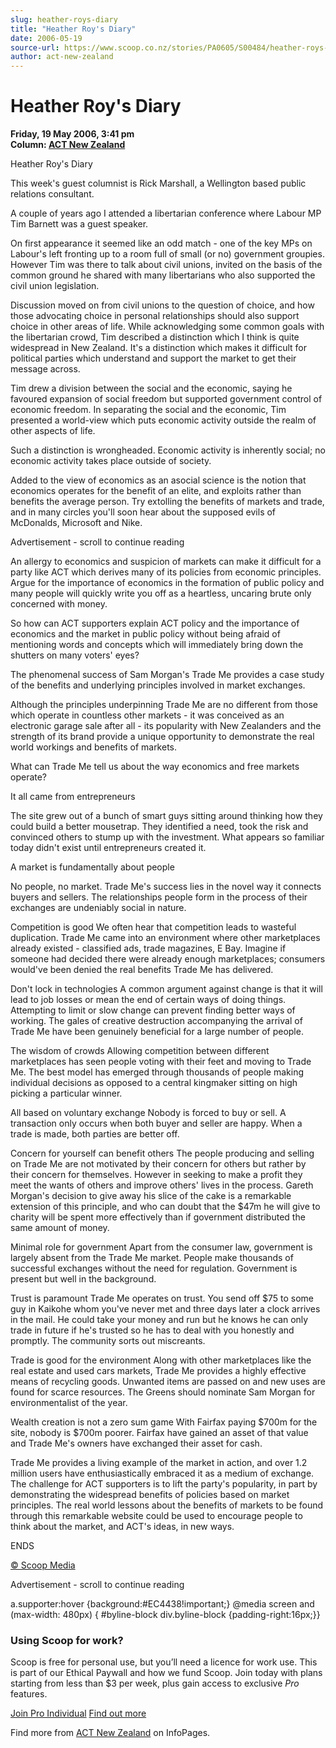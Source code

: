 ```yaml
---
slug: heather-roys-diary
title: "Heather Roy's Diary"
date: 2006-05-19
source-url: https://www.scoop.co.nz/stories/PA0605/S00484/heather-roys-diary.htm
author: act-new-zealand
---
```

Heather Roy's Diary
===================

**Friday, 19 May 2006, 3:41 pm**  
**Column: [ACT New Zealand](https://info.scoop.co.nz/ACT_New_Zealand)**

Heather Roy's Diary

This week's guest columnist is Rick Marshall, a Wellington based public relations consultant.

A couple of years ago I attended a libertarian conference where Labour MP Tim Barnett was a guest speaker.

On first appearance it seemed like an odd match - one of the key MPs on Labour's left fronting up to a room full of small (or no) government groupies. However Tim was there to talk about civil unions, invited on the basis of the common ground he shared with many libertarians who also supported the civil union legislation.

Discussion moved on from civil unions to the question of choice, and how those advocating choice in personal relationships should also support choice in other areas of life. While acknowledging some common goals with the libertarian crowd, Tim described a distinction which I think is quite widespread in New Zealand. It's a distinction which makes it difficult for political parties which understand and support the market to get their message across.

Tim drew a division between the social and the economic, saying he favoured expansion of social freedom but supported government control of economic freedom. In separating the social and the economic, Tim presented a world-view which puts economic activity outside the realm of other aspects of life.

Such a distinction is wrongheaded. Economic activity is inherently social; no economic activity takes place outside of society.

Added to the view of economics as an asocial science is the notion that economics operates for the benefit of an elite, and exploits rather than benefits the average person. Try extolling the benefits of markets and trade, and in many circles you'll soon hear about the supposed evils of McDonalds, Microsoft and Nike.

Advertisement - scroll to continue reading





An allergy to economics and suspicion of markets can make it difficult for a party like ACT which derives many of its policies from economic principles. Argue for the importance of economics in the formation of public policy and many people will quickly write you off as a heartless, uncaring brute only concerned with money.

So how can ACT supporters explain ACT policy and the importance of economics and the market in public policy without being afraid of mentioning words and concepts which will immediately bring down the shutters on many voters' eyes?

The phenomenal success of Sam Morgan's Trade Me provides a case study of the benefits and underlying principles involved in market exchanges.

Although the principles underpinning Trade Me are no different from those which operate in countless other markets - it was conceived as an electronic garage sale after all - its popularity with New Zealanders and the strength of its brand provide a unique opportunity to demonstrate the real world workings and benefits of markets.

What can Trade Me tell us about the way economics and free markets operate?

It all came from entrepreneurs

The site grew out of a bunch of smart guys sitting around thinking how they could build a better mousetrap. They identified a need, took the risk and convinced others to stump up with the investment. What appears so familiar today didn't exist until entrepreneurs created it.

A market is fundamentally about people

No people, no market. Trade Me's success lies in the novel way it connects buyers and sellers. The relationships people form in the process of their exchanges are undeniably social in nature.

Competition is good We often hear that competition leads to wasteful duplication. Trade Me came into an environment where other marketplaces already existed - classified ads, trade magazines, E Bay. Imagine if someone had decided there were already enough marketplaces; consumers would've been denied the real benefits Trade Me has delivered.

Don't lock in technologies A common argument against change is that it will lead to job losses or mean the end of certain ways of doing things. Attempting to limit or slow change can prevent finding better ways of working. The gales of creative destruction accompanying the arrival of Trade Me have been genuinely beneficial for a large number of people.

The wisdom of crowds Allowing competition between different marketplaces has seen people voting with their feet and moving to Trade Me. The best model has emerged through thousands of people making individual decisions as opposed to a central kingmaker sitting on high picking a particular winner.

All based on voluntary exchange Nobody is forced to buy or sell. A transaction only occurs when both buyer and seller are happy. When a trade is made, both parties are better off.

Concern for yourself can benefit others The people producing and selling on Trade Me are not motivated by their concern for others but rather by their concern for themselves. However in seeking to make a profit they meet the wants of others and improve others' lives in the process. Gareth Morgan's decision to give away his slice of the cake is a remarkable extension of this principle, and who can doubt that the $47m he will give to charity will be spent more effectively than if government distributed the same amount of money.

Minimal role for government Apart from the consumer law, government is largely absent from the Trade Me market. People make thousands of successful exchanges without the need for regulation. Government is present but well in the background.

Trust is paramount Trade Me operates on trust. You send off $75 to some guy in Kaikohe whom you've never met and three days later a clock arrives in the mail. He could take your money and run but he knows he can only trade in future if he's trusted so he has to deal with you honestly and promptly. The community sorts out miscreants.

Trade is good for the environment Along with other marketplaces like the real estate and used cars markets, Trade Me provides a highly effective means of recycling goods. Unwanted items are passed on and new uses are found for scarce resources. The Greens should nominate Sam Morgan for environmentalist of the year.

Wealth creation is not a zero sum game With Fairfax paying $700m for the site, nobody is $700m poorer. Fairfax have gained an asset of that value and Trade Me's owners have exchanged their asset for cash.

Trade Me provides a living example of the market in action, and over 1.2 million users have enthusiastically embraced it as a medium of exchange. The challenge for ACT supporters is to lift the party's popularity, in part by demonstrating the widespread benefits of policies based on market principles. The real world lessons about the benefits of markets to be found through this remarkable website could be used to encourage people to think about the market, and ACT's ideas, in new ways.

  
ENDS

[© Scoop Media](http://www.scoop.co.nz/about/terms.html)  

Advertisement - scroll to continue reading



a.supporter:hover {background:#EC4438!important;} @media screen and (max-width: 480px) { #byline-block div.byline-block {padding-right:16px;}}

### Using Scoop for work?

Scoop is free for personal use, but you’ll need a licence for work use. This is part of our Ethical Paywall and how we fund Scoop. Join today with plans starting from less than $3 per week, plus gain access to exclusive _Pro_ features.  
  
[Join Pro Individual](https://pro.scoop.co.nz/Individual/?from=ProIn24) [Find out more](https://pro.scoop.co.nz/using-scoop-for-work/?from=ProIn24)

Find more from [ACT New Zealand](https://info.scoop.co.nz/ACT_New_Zealand) on InfoPages.